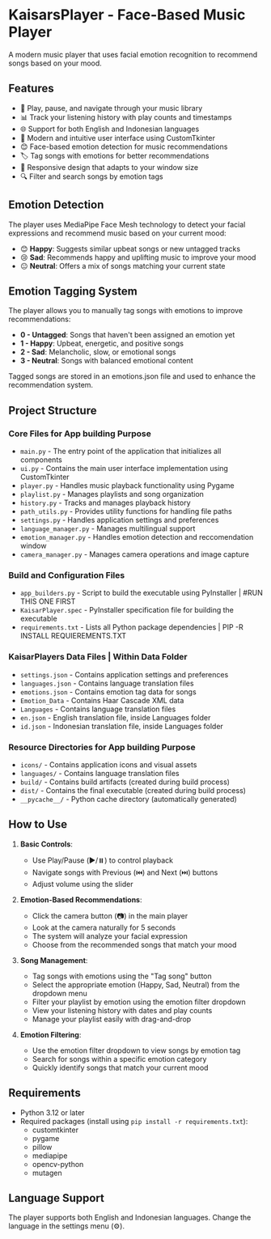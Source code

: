 # KaisarsPlayer - Face-Based Music Player

A modern music player that uses facial emotion recognition to recommend songs based on your mood.

## Features

- 🎵 Play, pause, and navigate through your music library
- 📊 Track your listening history with play counts and timestamps
- 🌐 Support for both English and Indonesian languages
- 🎨 Modern and intuitive user interface using CustomTkinter
- 😊 Face-based emotion detection for music recommendations
- 🏷️ Tag songs with emotions for better recommendations
- 📱 Responsive design that adapts to your window size
- 🔍 Filter and search songs by emotion tags

## Emotion Detection

The player uses MediaPipe Face Mesh technology to detect your facial expressions and recommend music based on your current mood:

- 😊 **Happy**: Suggests similar upbeat songs or new untagged tracks
- 😢 **Sad**: Recommends happy and uplifting music to improve your mood
- 😐 **Neutral**: Offers a mix of songs matching your current state

## Emotion Tagging System

The player allows you to manually tag songs with emotions to improve recommendations:

- **0 - Untagged**: Songs that haven't been assigned an emotion yet
- **1 - Happy**: Upbeat, energetic, and positive songs
- **2 - Sad**: Melancholic, slow, or emotional songs
- **3 - Neutral**: Songs with balanced emotional content

Tagged songs are stored in an emotions.json file and used to enhance the recommendation system.

## Project Structure

### Core Files for App building Purpose
- `main.py` - The entry point of the application that initializes all components
- `ui.py` - Contains the main user interface implementation using CustomTkinter
- `player.py` - Handles music playback functionality using Pygame
- `playlist.py` - Manages playlists and song organization
- `history.py` - Tracks and manages playback history
- `path_utils.py` - Provides utility functions for handling file paths
- `settings.py` - Handles application settings and preferences
- `language_manager.py` - Manages multilingual support
- `emotion_manager.py` - Handles emotion detection and reccomendation window
- `camera_manager.py` - Manages camera operations and image capture


### Build and Configuration Files
- `app_builders.py` - Script to build the executable using PyInstaller | #RUN THIS ONE FIRST
- `KaisarPlayer.spec` - PyInstaller specification file for building the executable
- `requirements.txt` - Lists all Python package dependencies | PIP -R INSTALL REQUIEREMENTS.TXT

### KaisarPlayers Data Files | Within Data Folder
- `settings.json` - Contains application settings and preferences
- `languages.json` - Contains language translation files
- `emotions.json` - Contains emotion tag data for songs
- `Emotion_Data` - Contains Haar Cascade XML data
- `Languages` - Contains language translation files
- `en.json` - English translation file, inside Languages folder
- `id.json` - Indonesian translation file, inside Languages folder

### Resource Directories for App building Purpose
- `icons/` - Contains application icons and visual assets
- `languages/` - Contains language translation files
- `build/` - Contains build artifacts (created during build process)
- `dist/` - Contains the final executable (created during build process)
- `__pycache__/` - Python cache directory (automatically generated)

## How to Use

1. **Basic Controls**:
   - Use Play/Pause (▶️/⏸️) to control playback
   - Navigate songs with Previous (⏮️) and Next (⏭️) buttons
   - Adjust volume using the slider

2. **Emotion-Based Recommendations**:
   - Click the camera button (📷) in the main player
   - Look at the camera naturally for 5 seconds
   - The system will analyze your facial expression
   - Choose from the recommended songs that match your mood

3. **Song Management**:
   - Tag songs with emotions using the "Tag song" button
   - Select the appropriate emotion (Happy, Sad, Neutral) from the dropdown menu
   - Filter your playlist by emotion using the emotion filter dropdown
   - View your listening history with dates and play counts
   - Manage your playlist easily with drag-and-drop

4. **Emotion Filtering**:
   - Use the emotion filter dropdown to view songs by emotion tag
   - Search for songs within a specific emotion category
   - Quickly identify songs that match your current mood

## Requirements

- Python 3.12 or later
- Required packages (install using `pip install -r requirements.txt`):
  - customtkinter
  - pygame
  - pillow
  - mediapipe
  - opencv-python
  - mutagen

## Language Support

The player supports both English and Indonesian languages. Change the language in the settings menu (⚙️).
